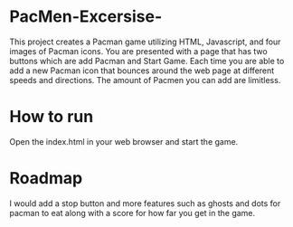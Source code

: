 # PacMen-Excersise-
This project creates a Pacman game utilizing HTML, Javascript, and four images of Pacman icons. You are presented with a page that has two buttons which are add Pacman and Start Game. Each time you are able to add a new Pacman icon that bounces around the web page at different speeds and directions. The amount of Pacmen you can add are limitless.
# How to run
Open the index.html in your web browser and start the game.
# Roadmap
I would add a stop button and more features such as ghosts and dots for pacman to eat along with a score for how far you get in the game.
